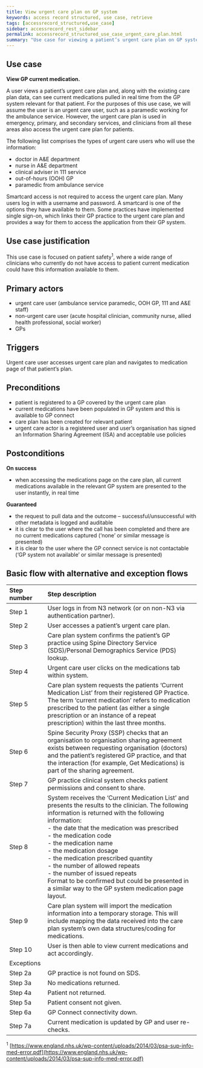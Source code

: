 ```yaml
---
title: View urgent care plan on GP system 
keywords: access record structured, use case, retrieve
tags: [accessrecord_structured,use_case]
sidebar: accessrecord_rest_sidebar
permalink: accessrecord_structured_use_case_urgent_care_plan.html
summary: "Use case for viewing a patient’s urgent care plan on GP system for details of current medication"
---
```


## Use case ##

**View GP current medication.**

A user views a patient’s urgent care plan and, along with the existing care plan data, can see current medications pulled in real time from the GP system relevant for that patient.
For the purposes of this use case, we will assume the user is an urgent care user, such as a paramedic working for the ambulance service. However, the urgent care plan is used in emergency, primary, and secondary services, and clinicians from all these areas also access the urgent care plan for patients.

The following list comprises the types of urgent care users who will use the information:
-	doctor in A&E department
-	nurse in A&E department
-	clinical adviser in 111 service
-	out-of-hours (OOH) GP
-	paramedic from ambulance service

Smartcard access is not required to access the urgent care plan. Many users log in with a username and password. A smartcard is one of the options they have available to them. Some practices have implemented single sign-on, which links their GP practice to the urgent care plan and provides a way for them to access the application from their GP system.

## Use case justification ##

This use case is focused on patient safety<sup>1</sup>, where a wide range of clinicians who currently do not have access to patient current medication could have this information available to them.

## Primary actors ## 
-	urgent care user (ambulance service paramedic, OOH GP, 111 and A&E staff)
-	non-urgent care user (acute hospital clinician, community nurse, allied health professional, social worker)
-	GPs

## Triggers ##

Urgent care user accesses urgent care plan and navigates to medication page of that patient’s plan.

## Preconditions ##

-	patient is registered to a GP covered by the urgent care plan
-	current medications have been populated in GP system and this is available to GP connect
-	care plan has been created for relevant patient
-	urgent care actor is a registered user and user’s organisation has signed an Information Sharing Agreement (ISA) and acceptable use policies

## Postconditions ##

**On success**
-	when accessing the medications page on the care plan, all current medications available in the relevant GP system are presented to the user instantly, in real time

**Guaranteed**
-	the request to pull data and the outcome – successful/unsuccessful with other metadata is logged and auditable
- it is clear to the user where the call has been completed and there are no current medications captured (‘none’ or similar message is presented)
- it is clear to the user where the GP connect service is not contactable (‘GP system not available’ or similar message is presented)


## Basic flow with alternative and exception flows ##

| Step number       | Step description                                                                                                                                                                                                                                                                                                                                                                                                                                                                                                                                                                                                   |
|:-------------------|:--------------------------------------------------------------------------------------------------------------------------------------------------------------------------------------------------------------------------------------------------------------------------------------------------------------------------------------------------------------------------------------------------------------------------------------------------------------------------------------------------------------------------------------------------------------------------------------------------------------------|
|    Step   1       |    User logs in from N3   network (or on non-N3 via authentication partner).                                                                                                                                                                                                                                                                                                                                                                                                                                                                                                                                       |
|    Step   2       |    User accesses a patient’s urgent   care plan.                                                                                                                                                                                                                                                                                                                                                                                                                                                                                                                                                                   |
|    Step   3       |    Care plan system confirms   the patient’s GP practice using Spine Directory Service (SDS)/Personal   Demographics Service (PDS) lookup.                                                                                                                                                                                                                                                                                                                                                                                                                                                                         |
|    Step   4       |    Urgent care user clicks on   the medications tab within system.                                                                                                                                                                                                                                                                                                                                                                                                                                                                                                                                                 |
|    Step   5       |    Care   plan system requests the patients ‘Current Medication List’ from their   registered GP Practice.       The   term ‘current medication’ refers to medication prescribed to the patient (as   either a single prescription or an instance of a repeat prescription) within   the last three months.                                                                                                                                                                                                                                                                                                        |
|    Step   6       |    Spine   Security Proxy (SSP) checks that an organisation to organisation sharing   agreement exists between requesting organisation (doctors) and the patient’s   registered GP practice, and that the interaction (for example, Get   Medications) is part of the sharing agreement.                                                                                                                                                                                                                                                                                                                           |
|    Step   7       |    GP   practice clinical system checks patient permissions and consent to share.                                                                                                                                                                                                                                                                                                                                                                                                                                                                                                                                  |
|    Step   8       |    System   receives the ‘Current Medication List’ and presents the results to the clinician.       The   following information is returned with the following information:   <br>-            the date that the medication was prescribed    <br>-            the medication code   <br>-            the medication name   <br>-            the medication dosage   <br>-            the medication prescribed quantity   <br>-            the number of allowed repeats   <br>-            the number of issued repeats<br>Format to   be confirmed but could be presented in a similar way to the GP system   medication page layout.    |
|    Step   9       |    Care   plan system will import the medication information into a temporary storage. This   will include mapping the data received into the care plan system’s own data   structures/coding for medications.                                                                                                                                                                                                                                                                                                                                                                                                     |
|    Step   10      |    User   is then able to view current medications and act accordingly.                                                                                                                                                                                                                                                                                                                                                                                                                                                                                                                                            |
|    Exceptions     |                                                                                                                                                                                                                                                                                                                                                                                                                                                                                                                                                                                                                    |
|    Step   2a      |    GP practice is not found on   SDS.                                                                                                                                                                                                                                                                                                                                                                                                                                                                                                                                                                              |
|    Step   3a      |    No   medications returned.                                                                                                                                                                                                                                                                                                                                                                                                                                                                                                                                                                                       |
|    Step   4a      |    Patient   not returned.                                                                                                                                                                                                                                                                                                                                                                                                                                                                                                                                                                                          |
|    Step   5a      |    Patient   consent not given.                                                                                                                                                                                                                                                                                                                                                                                                                                                                                                                                                                                     |
|    Step   6a      |    GP   Connect connectivity down.                                                                                                                                                                                                                                                                                                                                                                                                                                                                                                                                                                                  |
|    Step   7a      |    Current   medication is updated by GP and user re-checks.                                                                                                                                                                                                                                                                                                                                                                                                                                                                                                                                                       |


<sup>1</sup> [https://www.england.nhs.uk/wp-content/uploads/2014/03/psa-sup-info-med-error.pdf](https://www.england.nhs.uk/wp-content/uploads/2014/03/psa-sup-info-med-error.pdf)
